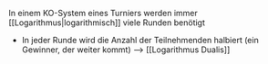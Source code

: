 In einem KO-System eines Turniers werden immer [[Logarithmus|logarithmisch]] viele Runden benötigt
- In jeder Runde wird die Anzahl der Teilnehmenden halbiert (ein Gewinner, der weiter kommt) --> [[Logarithmus Dualis]] 